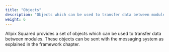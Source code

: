 ```yaml
---
title: "Objects"
description: "Objects which can be used to transfer data between modules."
weight: 6
---
```


Allpix Squared provides a set of objects which can be used to transfer
data between modules. These objects can be sent with the messaging
system as explained in the framework chapter.
